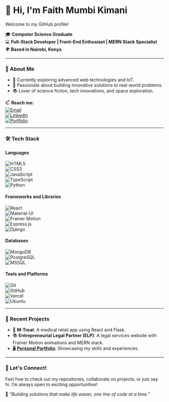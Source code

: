 # 👋 Hi, I'm Faith Mumbi Kimani  

Welcome to my GitHub profile!  

🎓 **Computer Science Graduate**  
💻 **Full-Stack Developer | Front-End Enthusiast | MERN Stack Specialist**  
🌍 **Based in Nairobi, Kenya**  

---

### 🚀 About Me  
- 🌱 Currently exploring advanced web technologies and IoT.  
- 🎯 Passionate about building innovative solutions to real-world problems.  
- 📚 Lover of science fiction, tech innovations, and space exploration.  

📫 **Reach me:**  
[![Email](https://img.shields.io/badge/Email-faithkym7%40gmail.com-red?style=flat-square&logo=gmail)](mailto:faithkym7@gmail.com)  
[![LinkedIn](https://img.shields.io/badge/LinkedIn-faithkym7-blue?style=flat-square&logo=linkedin)](https://www.linkedin.com/in/faithkym7)  
[![Portfolio](https://img.shields.io/badge/Portfolio-faith--kimani--portfolio.netlify.app-orange?style=flat-square&logo=netlify)](https://faith-kimani-portfolio.netlify.app/)  

---

### 🛠️ Tech Stack  
#### **Languages**  
![HTML5](https://img.shields.io/badge/HTML5-E34F26?style=flat-square&logo=html5&logoColor=white)  
![CSS3](https://img.shields.io/badge/CSS3-1572B6?style=flat-square&logo=css3&logoColor=white)  
![JavaScript](https://img.shields.io/badge/JavaScript-F7DF1E?style=flat-square&logo=javascript&logoColor=black)  
![TypeScript](https://img.shields.io/badge/TypeScript-007ACC?style=flat-square&logo=typescript&logoColor=white)  
![Python](https://img.shields.io/badge/Python-3776AB?style=flat-square&logo=python&logoColor=white)  

#### **Frameworks and Libraries**  
![React](https://img.shields.io/badge/React-61DAFB?style=flat-square&logo=react&logoColor=black)  
![Material-UI](https://img.shields.io/badge/Material--UI-0081CB?style=flat-square&logo=mui&logoColor=white)  
![Framer Motion](https://img.shields.io/badge/Framer_Motion-0055FF?style=flat-square&logo=framer&logoColor=white)  
![Express.js](https://img.shields.io/badge/Express.js-000000?style=flat-square&logo=express&logoColor=white)  
![Django](https://img.shields.io/badge/Django-092E20?style=flat-square&logo=django&logoColor=white)  

#### **Databases**  
![MongoDB](https://img.shields.io/badge/MongoDB-4EA94B?style=flat-square&logo=mongodb&logoColor=white)  
![PostgreSQL](https://img.shields.io/badge/PostgreSQL-336791?style=flat-square&logo=postgresql&logoColor=white)  
![MSSQL](https://img.shields.io/badge/MSSQL-CC2927?style=flat-square&logo=microsoft-sql-server&logoColor=white)  

#### **Tools and Platforms**  
![Git](https://img.shields.io/badge/Git-F05032?style=flat-square&logo=git&logoColor=white)  
![GitHub](https://img.shields.io/badge/GitHub-181717?style=flat-square&logo=github&logoColor=white)  
![Vercel](https://img.shields.io/badge/Vercel-000000?style=flat-square&logo=vercel&logoColor=white)  
![Ubuntu](https://img.shields.io/badge/Ubuntu-E95420?style=flat-square&logo=ubuntu&logoColor=white)  

---

### 🌟 Recent Projects  
- 🏥 **M-Treat**: A medical retail app using React and Flask.  
- 📚 **Entrepreneurial Legal Partner (ELP)**: A legal services website with Framer Motion animations and MERN stack.  
- 🖥️ **[Personal Portfolio](https://faith-kimani-portfolio.netlify.app/)**: Showcasing my skills and experiences.  

---


### 🌱 Let's Connect!  
Feel free to check out my repositories, collaborate on projects, or just say hi. I’m always open to exciting opportunities!  

🌟 _"Building solutions that make life easier, one line of code at a time."_  
